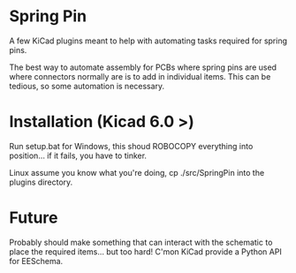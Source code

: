 # Spring Pin
A few KiCad plugins meant to help with automating tasks required for spring pins.

The best way to automate assembly for PCBs where spring pins are used where connectors normally are is to add in individual items. 
This can be tedious, so some automation is necessary. 

# Installation (Kicad 6.0 >)
Run setup.bat for Windows, this shoud ROBOCOPY everything into position... if it fails, you have to tinker.

Linux assume you know what you're doing, cp ./src/SpringPin into the plugins directory.

# Future
Probably should make something that can interact with the schematic to place the required items... but too hard! 
C'mon KiCad provide a Python API for EESchema.
